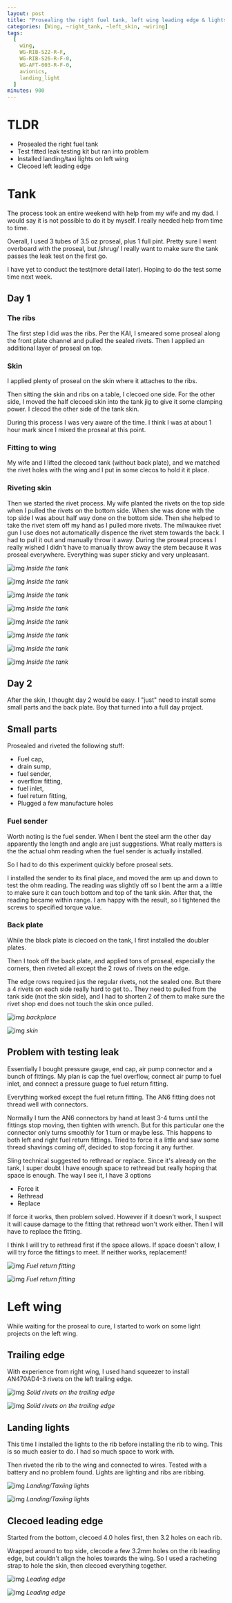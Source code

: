 ```yaml
---
layout: post
title: "Prosealing the right fuel tank, left wing leading edge & lights"
categories: [Wing, ~right_tank, ~left_skin, ~wiring]
tags:
  [
    wing,
    WG-RIB-S22-R-F,
    WG-RIB-S26-R-F-0,
    WG-AFT-003-R-F-0,
    avionics,
    landing_light
  ]
minutes: 900
---
```


# TLDR

- Prosealed the right fuel tank
- Test fitted leak testing kit but ran into problem
- Installed landing/taxi lights on left wing
- Clecoed left leading edge

# Tank

The process took an entire weekend with help from my wife and my dad. I would say it is not possible to do it by myself. I really needed help from time to time.

Overall, I used 3 tubes of 3.5 oz proseal, plus 1 full pint. Pretty sure I went overboard with the proseal, but /shrug/ I really want to make sure the tank passes the leak test on the first go.

I have yet to conduct the test(more detail later). Hoping to do the test some time next week.

## Day 1

### The ribs

The first step I did was the ribs. Per the KAI, I smeared some proseal along the front plate channel and pulled the sealed rivets. Then I applied an additional layer of proseal on top.

### Skin

I applied plenty of proseal on the skin where it attaches to the ribs.

Then sitting the skin and ribs on a table, I clecoed one side. For the other side, I moved the half clecoed skin into the tank jig to give it some clamping power. I clecod the other side of the tank skin.

During this process I was very aware of the time. I think I was at about 1 hour mark since I mixed the proseal at this point.

### Fitting to wing

My wife and I lifted the clecoed tank (without back plate), and we matched the rivet holes with the wing and I put in some clecos to hold it it place.

### Riveting skin

Then we started the rivet process. My wife planted the rivets on the top side when I pulled the rivets on the bottom side. When she was done with the top side I was about half way done on
the bottom side. Then she helped to take the rivet stem off my hand as I pulled more rivets. The milwaukee rivet gun I use does not automatically dispence the rivet stem towards the back. I
had to pull it out and manually throw it away. During the proseal process I really wished I didn't have to manually throw away the stem because it was proseal everywhere. Everything was super
sticky and very unpleasant.

![img](https://lh3.googleusercontent.com/pw/AP1GczPuNSpZj_pRQIAEy-bHuZCfYNTCnPwzSxqDzLerrsv78ux7JNdvmNXPYQE2bj-SQnq16N_C35HKVjAXEVDQCppASUdrs9QRkb3C4WstUmVya8djFPpoejs9xm7ad1lQmBVNVEvds9PHor4R1alYy2qMug=w2274-h1712-s-no-gm?authuser=0)
_Inside the tank_

![img](https://lh3.googleusercontent.com/pw/AP1GczMrDHQUbxfne1THvh6PmU_eFV_UorHE3WAn6UmNzzrj0lNVzESQIsPdfCocwb0A7y8xJlIpZtweSUxOJMLl9sgQp-Y8JwN2Y-M3ganVpvG0_putaC7H1XlzCq7_r3cFVHZD14EIXF5FQM7Qn88pSH1E3g=w2274-h1712-s-no-gm?authuser=0)
_Inside the tank_

![img](https://lh3.googleusercontent.com/pw/AP1GczPqJX55f4oH6i1f2rdMUrKavysiK_kD00CuBlqyCSqZfGIyeZRs8MME9tDGk9gbmN09dwN2d2AhNOq4c_QcYqW2x_z18TuOJ2Vv3A2H3UM3dBI3uftDF_rw8Jr4I-shDAnHQJ0XwottJmVV75PU_3udlA=w1290-h1712-s-no-gm?authuser=0)
_Inside the tank_

![img](https://lh3.googleusercontent.com/pw/AP1GczP4vdalBcifZ7FlxsbPomIJG_3qKfVvfnnUFzddulhRl9r_gsiUe9V-d2Sl5ECG6WYQsDtlp4VxqM15slfLYSyHz9jJnxPuwWEIbhQRJdlDtUaC6YnTlC7qpNlN1gUGKs1r-zeCJ20ygXhcq8blzpIt5Q=w1290-h1712-s-no-gm?authuser=0)
_Inside the tank_

![img](https://lh3.googleusercontent.com/pw/AP1GczMjVqckunQQY8fTpaHUVkrXuxDMmNoNrGKAtbuMKq1jzpKfbINBtiCbcAgLEk3a0Fu5bxUv5Jokb1hxgJ3YoCv6_TO6qZnLaKmqbipyExZJu7xoVY78Sw4CAucM9fBPWA3IVbUeRuwPCQ9Y_WLM-zSaAA=w2274-h1712-s-no-gm?authuser=0)
_Inside the tank_

![img](https://lh3.googleusercontent.com/pw/AP1GczMezm5u4TWeakAqmXV-aOFvfW7XobNhd87tooC-BIqzmftalcG-dme6RAlUx7fmigmGAbCpGIeUF7k-XF_Y6G9TTkv9qq_h4sA0qQlWN9LRBXaaiEUPPdm3L48z3gqJjCws1Lf1W9jOhYz4MQJKsY5fpg=w1290-h1712-s-no-gm?authuser=0)
_Inside the tank_

![img](https://lh3.googleusercontent.com/pw/AP1GczOP4OK5ggUlUpDHggZKwmOwLQ7xRDi93u6x1LMfUxSwMD3wzflVUqEBgtdjZxge8WzEaKUCG0I30pkVbosJomtI4mgLpB48Q7rp_RnVIDnBepf-obktChwbp1v1KNVfCTgeGbjUM8ENAb_ijcGjhDXn8g=w1290-h1712-s-no-gm?authuser=0)
_Inside the tank_

![img](https://lh3.googleusercontent.com/pw/AP1GczNaX73U43GUro3N2ipt7Cf6rkCs5wMkBXqYifyAwCF5OseVZsbKgXn_9KjTeuvnk2HtYwDJw2UNV7Us6Z8rBRWYYLNVLOsynDRYHa8Ongi_tkRWdtGAzNYe7JqnMUGUwYxZ1MuQ18J1CAivglM-faxYtw=w1290-h1712-s-no-gm?authuser=0)
_Inside the tank_

## Day 2

After the skin, I thought day 2 would be easy. I "just" need to install some small parts and the back plate. Boy that turned into a full day project.

## Small parts

Prosealed and riveted the following stuff:

- Fuel cap,
- drain sump,
- fuel sender,
- overflow fitting,
- fuel inlet,
- fuel return fitting,
- Plugged a few manufacture holes

### Fuel sender

Worth noting is the fuel sender. When I bent the steel arm the other day apparently the length and angle are just suggestions. What really matters is the the actual ohm reading when the fuel
sender is actually installed.

So I had to do this experiment quickly before proseal sets.

I installed the sender to its final place, and moved the arm up and down to test the ohm reading. The reading was slightly off so I bent the arm a a little to make sure it can touch bottom and top of the tank skin. After that, the reading became within range. I am happy with the result, so I tightened the screws to specified torque value.

### Back plate

While the black plate is clecoed on the tank, I first installed the doubler plates.

Then I took off the back plate, and applied tons of proseal, especially the corners, then riveted all except the 2 rows of rivets on the edge.

The edge rows required jus the regular rivets, not the sealed one. But there a 4 rivets on each side really hard to get to.. They need to pulled from the tank side (not the skin side), and I had to shorten 2 of them to make sure the rivet shop end does not touch the skin once pulled.

![img](https://lh3.googleusercontent.com/pw/AP1GczM7Jl9-AOmealcdJzmFT4G694pCevv27-9Z7O19vixDeusZzM_JfGOa3GeIU2v04zOX2Y0MyxDPL1b7u5dYc8_gQc6fQ93TeqiY1Z0FLi43rNA3PXqTeICIs5lHM2Gtn8nvKgSoTHs22JhgwdE7zVMIvQ=w1290-h1712-s-no-gm?authuser=0)
_backplace_

![img](https://lh3.googleusercontent.com/pw/AP1GczM4Kx8OzVPvWIJA1I0l3nIeBvzDQOnSEpbFGRHtEaMtLF1fOfQxPuxuP5_LIUpv5jI5tfnKGNzXnSu2J8MD7IAfALbLNST6efYzuzj_ikKhIwSC6BwYuRlNOByHj6jSoyiZVkroEu7fTwqwyEr7QMzzWA=w1290-h1712-s-no-gm?authuser=0)
_skin_

## Problem with testing leak

Essentially I bought pressure gauge, end cap, air pump connector and a bunch of fittings. My plan is cap the fuel overflow, connect air pump to fuel inlet, and connect a pressure guage to fuel return fitting.

Everything worked except the fuel return fitting. The AN6 fitting does not thread well with connectors.

Normally I turn the AN6 connectors by hand at least 3-4 turns until the fittings stop moving, then tighten with wrench. But for this particular one the connector only turns smoothly for 1 turn or
maybe less. This happens to both left and right fuel return fittings. Tried to force it a little and saw some thread shavings coming off, decided to stop forcing it any further.

Sling technical suggested to rethread or replace. Since it's already on the tank, I super doubt I have enough space to rethread but really hoping that space is enough. The way I see it, I have 3 options

- Force it
- Rethread
- Replace

If force it works, then problem solved. However if it doesn't work, I suspect it will cause damage to the fitting that rethread won't work either. Then I will have to replace the fitting.

I think I will try to rethread first if the space allows. If space doesn't allow, I will try force the fittings to meet. If neither works, replacement!

![img](https://lh3.googleusercontent.com/pw/AP1GczNHtefpj30mpVxdx3zs3-g_vZQgp-2lL-4TasKLLLMsI7yykGjaM0CgZk9VLzvutjWEKjPtUFybXp3px-Ct6mVZNn3UdwtML_rKVMpl4B3TnEdPY_GjVCNFDZXqKCGJbldJTQ8xiYZxDLoVeqKKgBwzLw=w1290-h1712-s-no-gm?authuser=0)
_Fuel return fitting_

![img](https://lh3.googleusercontent.com/pw/AP1GczMqp_-bwOagIfTrheGx6dFrf8qvDeY75qgr_5HZJoL7jEiehDdy1FYiWqF_aqre8kIdPQ-SF-bgPG5KwZFhUADbsRwRdaxdZW7vYvHM5AUlfcE-i3W3K7g8EvAXlnK0jmRhaI81urrE43f6clCPlqqX0Q=w1290-h1712-s-no-gm?authuser=0)
_Fuel return fitting_

# Left wing

While waiting for the proseal to cure, I started to work on some light projects on the left wing.

## Trailing edge

With experience from right wing, I used hand squeezer to install AN470AD4-3 rivets on the left trailing edge.

![img](https://lh3.googleusercontent.com/pw/AP1GczNqnP8IEQ2HNxxST76rMvx2nsIwXnAzJ0ury9GJqiD-dETbp_UKuUD5TuwrrHfpakNKkm7qytf9_Su1wZvSWY59r3F_fK2F-BdK0YuF8SqJyfrUFVku6YZ6QL3WnwfiZEPHq1aFrgxNr8ddynEdjAosng=w1290-h1712-s-no-gm?authuser=0)
_Solid rivets on the trailing edge_

![img](https://lh3.googleusercontent.com/pw/AP1GczNS9Orbw22I_a6KsMQ7Cxa_B3KRfcvoQEAUExlun0UnQkzyeIK7dEoACCmUQVmVJB3PBnXnh5hlP9MPiriz7kwyAVG9oBCs8q62xUs39uXp8d1xTBGuqy30pGC0GclS6mlq1HTHX7SLiZV13CgafYVm6w=w2274-h1712-s-no-gm?authuser=0)
_Solid rivets on the trailing edge_

## Landing lights

This time I installed the lights to the rib before installing the rib to wing. This is so much easier to do. I had so much space to work with.

Then riveted the rib to the wing and connected to wires. Tested with a battery and no problem found. Lights are lighting and ribs are ribbing.

![img](https://lh3.googleusercontent.com/pw/AP1GczNX0vLLmv6qh02HRYOsOT3jCHsISLqXZhUqS0OhNDcdX043tAKjyOHpw1xaLegQxAUuGF-IOOeu9XnZ8vITZeVDXlqm1bAdwZ64iK_ZbEqtYxd_eaMOe6vg9e8sFSFfQev3dAu76Ik8bWd2oBaSs0LzPQ=w1290-h1712-s-no-gm?authuser=0)
_Landing/Taxiing lights_

![img](https://lh3.googleusercontent.com/pw/AP1GczPnZ4AnUeZAGvLxAjwZcWUm58eYtK_iJntOriPaKKECUn_nfc2PqxNALDo422jh3il3LFpoqjLuQiqpQNeKhixdY6Gcbp_Zr5mB2oSVgwHOAqLHoGKgvDeyjxiGarMpwUFsghB-brHP5iC3cV8AJVnkHg=w2274-h1712-s-no-gm?authuser=0)
_Landing/Taxiing lights_

## Clecoed leading edge

Started from the bottom, clecoed 4.0 holes first, then 3.2 holes on each rib.

Wrapped around to top side, clecode a few 3.2mm holes on the rib leading edge, but couldn't align the holes towards the wing. So I used a racheting strap to hole the skin, then clecoed everything together.

![img](https://lh3.googleusercontent.com/pw/AP1GczPSMxnTYQv2Qrw9E377PzNGiQBi9Uxfo6yUaWj9rRezqtw9iQdpqxOT4B94QM6iRpm_nRbN5MN_wbdORxoTOop1HrHMWSRk1xYMvMQg5at401LOemxPvGRrw9S7JEyvn6X64kgH7FSqbfNlHj3lnMEWtg=w1290-h1712-s-no-gm?authuser=0)
_Leading edge_

![img](https://lh3.googleusercontent.com/pw/AP1GczPG4pz6duHFAOKNAPj0OsthMTHgvgVQlRjYZq8l6I8FEgtlaRHf67Cr4qHjR_DaDEwoZnupxuihDB_J2CJ_hVlOkqQfhK1So3OFonLiUI8NuSDq6PeDoVNnVCTfPPOqew2nSo6c9p8y_-NHO08Z_gMS0A=w1290-h1712-s-no-gm?authuser=0)
_Leading edge_
